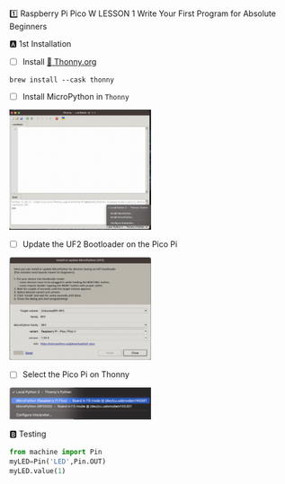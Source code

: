 :one: Raspberry Pi Pico W LESSON 1	Write Your First Program for Absolute Beginners

:a: 1st Installation

- [ ] Install [:snake: Thonny.org](https://thonny.org)

```
brew install --cask thonny
```

- [ ] Install MicroPython in `Thonny`

<img src=images/Install-Micro-Python.png width='50%' height='50%' > </img>

- [ ] Update the UF2 Bootloader on the Pico Pi

<img src=images/Install-Micro-Python-UF2-bootloader.png width='50%' height='50%' > </img>

- [ ] Select the Pico Pi on Thonny

<img src=images/Select-Micro-Python,png.png width='50%' height='50%' > </img>

:b: Testing

```python
from machine import Pin
myLED=Pin('LED',Pin.OUT)
myLED.value(1)
```

